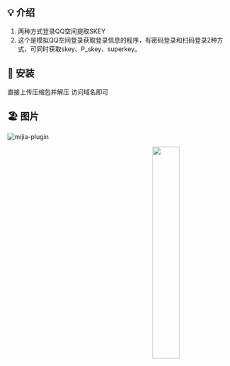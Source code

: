 ## 💡 介绍
1. 两种方式登录QQ空间提取SKEY
2. 这个是模拟QQ空间登录获取登录信息的程序，有密码登录和扫码登录2种方式，可同时获取skey、P_skey、superkey。
## 🍄 安装
直接上传压缩包并解压 访问域名即可
## 🏖 图片
![mijia-plugin](http://gw.alicdn.com/tfscom/tuitui/O1CN016yv8hr1JIKZ2eB2Y1_!!0-rate.jpg)

<img decoding="async" align=right src="http://gw.alicdn.com/tfscom/tuitui/O1CN016yv8hr1JIKZ2eB2Y1_!!0-rate.jpg" width="35%">
